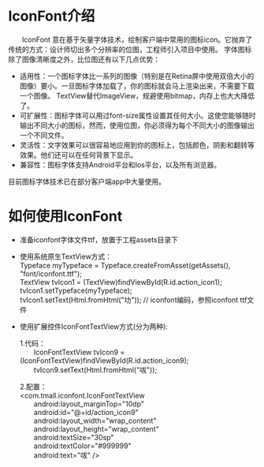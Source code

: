 # IconFont介绍

&emsp;&emsp;IconFont 意在基于矢量字体技术，绘制客户端中常用的图标icon。它抛弃了传统的方式：设计师切出多个分辨率的位图，工程师引入项目中使用。
字体图标除了图像清晰度之外，比位图还有以下几点优势：

* 适用性：一个图标字体比一系列的图像（特别是在Retina屏中使用双倍大小的图像）要小。一旦图标字体加载了，你的图标就会马上渲染出来，不需要下载一个图像。
TextView替代ImageView，规避使用bitmap，内存上也大大降低了。
* 可扩展性：图标字体可以用过font-size属性设置其任何大小。这使您能够随时输出不同大小的图标，然而，使用位图，你必须得为每个不同大小的图像输出一个不同文件。
* 灵活性：文字效果可以很容易地应用到你的图标上，包括颜色，阴影和翻转等效果。他们还可以在任何背景下显示。
* 兼容性：图标字体支持Android平台和Ios平台，以及所有浏览器。

目前图标字体技术已在部分客户端app中大量使用。

# 如何使用IconFont
    
* 准备iconfont字体文件ttf，放置于工程assets目录下
* 使用系统原生TextView方式：    
        Typeface myTypeface = Typeface.createFromAsset(getAssets(), "font/iconfont.ttf");     
        TextView tvIcon1 = (TextView)findViewById(R.id.action_icon1);   
        tvIcon1.setTypeface(myTypeface);   
        tvIcon1.setText(Html.fromHtml("&#x3626;"));  // iconfont编码，参照iconfont ttf文件
        
* 使用扩展控件IconFontTextView方式(分为两种):  

    1.代码：     
        &emsp;&emsp;IconFontTextView tvIcon9 = (IconFontTextView)findViewById(R.id.action_icon9);     
        &emsp;&emsp;tvIcon9.setText(Html.fromHtml("&#x3579;"));     
        
    2.配置：         
    &lt;com.tmall.iconfont.IconFontTextView    
        &emsp;&emsp;android:layout_marginTop="10dp"     
        &emsp;&emsp;android:id="@+id/action_icon9"      
        &emsp;&emsp;android:layout_width="wrap_content"      
        &emsp;&emsp;android:layout_height="wrap_content"     
        &emsp;&emsp;android:textSize="30sp"     
        &emsp;&emsp;android:textColor="#999999"      
        &emsp;&emsp;android:text="&#x3579;" /&gt;